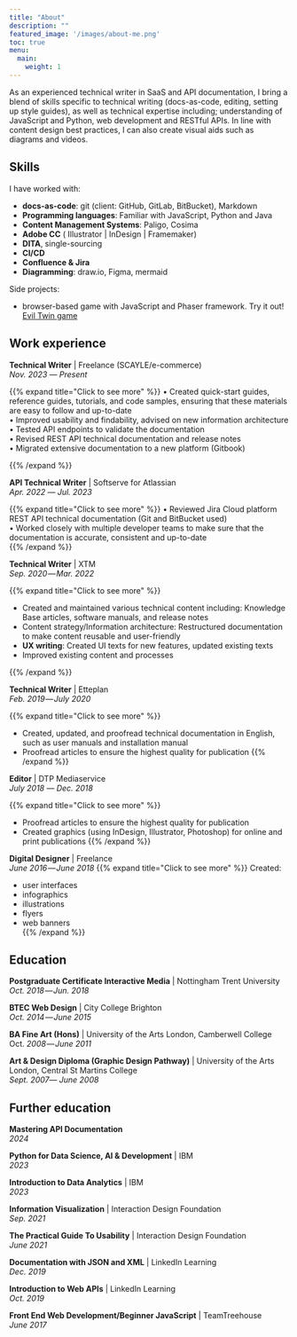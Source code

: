 ```yaml
---
title: "About"
description: ""
featured_image: '/images/about-me.png'
toc: true
menu:
  main:
    weight: 1
---
```

<!-- {{< figure src="/images/writing-desk.png" title="Tech writers desk" >}} -->


As an experienced technical writer in SaaS and API documentation, I bring a blend
of skills specific to technical writing (docs-as-code, editing, setting up style guides),
as well as technical expertise including; understanding of JavaScript and Python,
web development and RESTful APIs. In line with content design best practices,
I can also create visual aids such as diagrams and videos.

## Skills

I have worked with:

 - **docs-as-code**: git (client: GitHub, GitLab, BitBucket), Markdown
 - **Programming languages**: Familiar with JavaScript, Python and Java
 - **Content Management Systems**: Paligo, Cosima
 - **Adobe CC** ( Illustrator | InDesign | Framemaker) 
 - **DITA**, single-sourcing
 - **CI/CD**
 - **Confluence & Jira**
 - **Diagramming**: draw.io, Figma, mermaid

Side projects: 
 - browser-based game with JavaScript and Phaser framework. Try it out! [Evil Twin game](https://evil-cat.netlify.app/)

## Work experience


**Technical Writer** | Freelance (SCAYLE/e-commerce) <br> 
*Nov. 2023 ― Present*

{{% expand title="Click to see more" %}}
• Created quick-start guides, reference guides, tutorials, and code samples,
ensuring that these materials are easy to follow and up-to-date <br/>
• Improved usability and findability, advised on new information architecture <br/>
• Tested API endpoints to validate the documentation<br/>
• Revised REST API technical documentation and release notes<br/>
• Migrated extensive documentation to a new platform (Gitbook)<br/>

{{% /expand %}}



**API Technical Writer** | Softserve for Atlassian <br> 
*Apr. 2022 ― Jul. 2023*

{{% expand title="Click to see more" %}}
• Reviewed Jira Cloud platform REST API technical documentation
(Git and BitBucket used) <br/>
• Worked closely with multiple developer teams to make sure
that the documentation is accurate, consistent and up-to-date <br/>
{{% /expand %}}




**Technical Writer** | XTM <br> 
*Sep. 2020 ― Mar. 2022*


 {{% expand title="Click to see more" %}}
 - Created and maintained various technical content including: Knowledge Base articles, software manuals, and release notes<br>
 - Content strategy/Information architecture: Restructured documentation to make content reusable and user-friendly<br>
 -  **UX writing**: Created UI texts for new features, updated existing texts<br> 
 - Improved existing content and processes

{{% /expand %}}

**Technical Writer** | Etteplan <br> 
*Feb. 2019 ― July 2020* 

{{% expand title="Click to see more" %}}
- Created, updated, and proofread technical documentation in English, such as user manuals and installation manual<br> 
- Proofread articles to ensure the highest quality for publication 
{{% /expand %}}


**Editor** | DTP Mediaservice <br> 
*July 2018 ― Dec. 2018*

{{% expand title="Click to see more" %}}
 
 - Proofread articles to ensure the highest quality for publication<br> 
 - Created graphics (using InDesign, Illustrator, Photoshop) for online and print publications 
{{% /expand %}}


**Digital Designer** | Freelance <br> 
*June 2016 ― June 2018*
{{% expand title="Click to see more" %}}
Created:
 - user interfaces
 - infographics
 - illustrations<br> 
 -  flyers<br>
 - web banners<br>
{{% /expand %}}




## Education


**Postgraduate Certificate Interactive Media** | Nottingham Trent University <br/>
*Oct. 2018 ― Jun. 2018* 

**BTEC Web Design** | City College Brighton <br/>
 *Oct. 2014 ― June 2015*

**BA Fine Art (Hons)** | University of the Arts London, Camberwell College <br/>
Oct. *2008 ― June 2011* 

**Art & Design Diploma (Graphic Design Pathway)** | University of the Arts London, Central St Martins College <br/>
*Sept. 2007― June 2008* 

## Further education

**Mastering API Documentation** <br/>
*2024* 

**Python for Data Science, AI & Development** | IBM <br/>
*2023* 

**Introduction to Data Analytics** | IBM <br/>
*2023*

 **Information Visualization** | Interaction Design Foundation <br/>
 *Sep. 2021* 

**The Practical Guide To Usability** | Interaction Design Foundation <br/>
*June 2021*

**Documentation with JSON and XML** | LinkedIn Learning <br/>
*Dec. 2019*

**Introduction to Web APIs** | LinkedIn Learning <br/>
 *Oct. 2019* 

**Front End Web Development/Beginner JavaScript** | TeamTreehouse <br/>
*June 2017* 
